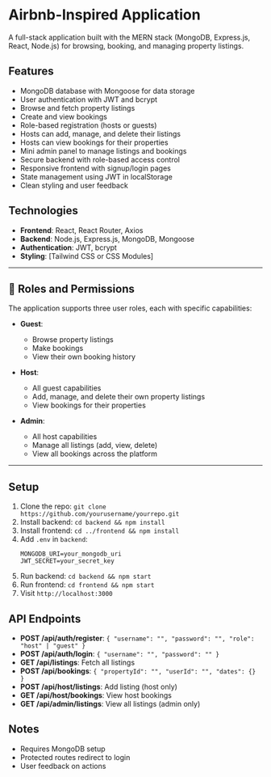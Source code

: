 # Airbnb-Inspired Application

A full-stack application built with the MERN stack (MongoDB, Express.js, React, Node.js) for browsing, booking, and managing property listings.

## Features
- MongoDB database with Mongoose for data storage
- User authentication with JWT and bcrypt
- Browse and fetch property listings
- Create and view bookings
- Role-based registration (hosts or guests)
- Hosts can add, manage, and delete their listings
- Hosts can view bookings for their properties
- Mini admin panel to manage listings and bookings
- Secure backend with role-based access control
- Responsive frontend with signup/login pages
- State management using JWT in localStorage
- Clean styling and user feedback

## Technologies
- **Frontend**: React, React Router, Axios
- **Backend**: Node.js, Express.js, MongoDB, Mongoose
- **Authentication**: JWT, bcrypt
- **Styling**: [Tailwind CSS or CSS Modules]

---

## 👥 Roles and Permissions

The application supports three user roles, each with specific capabilities:

- **Guest**:
  - Browse property listings
  - Make bookings
  - View their own booking history

- **Host**:
  - All guest capabilities
  - Add, manage, and delete their own property listings
  - View bookings for their properties

- **Admin**:
  - All host capabilities
  - Manage all listings (add, view, delete)
  - View all bookings across the platform

---

## Setup
1. Clone the repo: `git clone https://github.com/yourusername/yourrepo.git`
2. Install backend: `cd backend && npm install`
3. Install frontend: `cd ../frontend && npm install`
4. Add `.env` in `backend`:
   ```
   MONGODB_URI=your_mongodb_uri
   JWT_SECRET=your_secret_key
   ```
5. Run backend: `cd backend && npm start`
6. Run frontend: `cd frontend && npm start`
7. Visit `http://localhost:3000`

## API Endpoints
- **POST /api/auth/register**: `{ "username": "", "password": "", "role": "host" | "guest" }`
- **POST /api/auth/login**: `{ "username": "", "password": "" }`
- **GET /api/listings**: Fetch all listings
- **POST /api/bookings**: `{ "propertyId": "", "userId": "", "dates": {} }`
- **POST /api/host/listings**: Add listing (host only)
- **GET /api/host/bookings**: View host bookings
- **GET /api/admin/listings**: View all listings (admin only)

## Notes
- Requires MongoDB setup
- Protected routes redirect to login
- User feedback on actions
